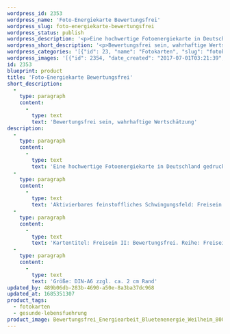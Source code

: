 ```yaml
---
wordpress_id: 2353
wordpress_name: 'Foto-Energiekarte Bewertungsfrei'
wordpress_slug: foto-energiekarte-bewertungsfrei
wordpress_status: publish
wordpress_description: '<p>Eine hochwertige Fotoenergiekarte in Deutschland gedruckt und in Handarbeit laminiert.  Sie ist in Postkartengröße (DIN-A6) gut zu transportieren und kann auch auf den Körper aufgelegt werden.</p><p>Aktivierbares feinstoffliches Schwingungsfeld: Freisein - <span class="s1">Wertschätzung - Offenheit - Wahrhaftigkeit.</span> Automatische Bewertungsmechanismen transformieren. Hierfür in einen Zustand der Offenheit gehen und wahrhaftige Wertschätzung entwickeln.</p><p>Kartentitel: Freisein II: Bewertungsfrei. Reihe: Freisein. Schwingung: Orange</p><p>Größe: DIN-A6 zzgl. ca. 2 cm Rand<br />Andere Formate sind individuell für Sie innerhalb weniger Tage herstellbar. Bitte kontaktieren Sie uns hierfür unter <a href="mailto:info@elvedenverlag.de">info@elvedenverlag.de</a>.</p><p><a href="https://my.feenbaum.de/anwendung-energiebilder-foto-laminiert/">Anwendungshinweise</a>      <a href="https://my.feenbaum.de/produktinformationen-fotokarten/">Produktinformationen</a></p>'
wordpress_short_description: '<p>Bewertungsfrei sein, wahrhaftige Wertschätzung<br /><em>Hinweis: Das Wasserzeichen „Elveden Verlag Energiebild“ wird nicht mit gedruckt</em></p>'
wordpress_categories: '[{"id": 23, "name": "Fotokarten", "slug": "fotokarten"}, {"id": 38, "name": "Gesunde Lebensf\u00fchrung", "slug": "gesunde-lebensfuehrung"}]'
wordpress_images: '[{"id": 2354, "date_created": "2017-07-01T03:21:39", "date_created_gmt": "2017-06-30T23:21:39", "date_modified": "2017-07-01T03:21:39", "date_modified_gmt": "2017-06-30T23:21:39", "src": "https://my.feenbaum.de/wp-content/uploads/2017/07/Bewertungsfrei_Energiearbeit_Bluetenenergie_Weilheim_800W1.jpeg", "name": "Bewertungsfrei_Energiearbeit_Bluetenenergie_Weilheim_800W1", "alt": ""}]'
id: 2353
blueprint: product
title: 'Foto-Energiekarte Bewertungsfrei'
short_description:
  -
    type: paragraph
    content:
      -
        type: text
        text: 'Bewertungsfrei sein, wahrhaftige Wertschätzung'
description:
  -
    type: paragraph
    content:
      -
        type: text
        text: 'Eine hochwertige Fotoenergiekarte in Deutschland gedruckt und in Handarbeit laminiert.  Sie ist in Postkartengröße (DIN-A6) gut zu transportieren und kann auch auf den Körper aufgelegt werden.'
  -
    type: paragraph
    content:
      -
        type: text
        text: 'Aktivierbares feinstoffliches Schwingungsfeld: Freisein - Wertschätzung - Offenheit - Wahrhaftigkeit. Automatische Bewertungsmechanismen transformieren. Hierfür in einen Zustand der Offenheit gehen und wahrhaftige Wertschätzung entwickeln.'
  -
    type: paragraph
    content:
      -
        type: text
        text: 'Kartentitel: Freisein II: Bewertungsfrei. Reihe: Freisein. Schwingung: Orange'
  -
    type: paragraph
    content:
      -
        type: text
        text: 'Größe: DIN-A6 zzgl. ca. 2 cm Rand'
updated_by: 489b06db-283b-4690-a50e-8a3ba37dc968
updated_at: 1685351307
product_tags:
  - fotokarten
  - gesunde-lebensfuehrung
product_image: Bewertungsfrei_Energiearbeit_Bluetenenergie_Weilheim_800W1.jpeg
---
```

